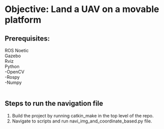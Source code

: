 # Objective: Land a UAV on a movable platform

## Prerequisites:
ROS Noetic <br/>
Gazebo <br/>
Rviz <br/>
Python <br/>
-OpenCV <br/>
-Rospy <br/>
-Numpy <br/>
<br/>

## Steps to run the navigation file
1. Build the project by running catkin_make in the top level of the repo.
2. Navigate to scripts and run navi_img_and_coordinate_based.py file.